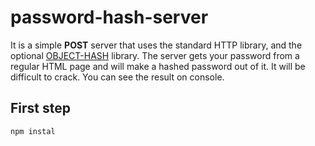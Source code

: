# password-hash-server

It is a simple <strong>POST</strong> server that uses the standard HTTP library, and the optional <a href="https://www.npmjs.com/package/object-hash">OBJECT-HASH</a> library.
The server gets your password from a regular HTML page and will make a hashed password out of it.
It will be difficult to crack. You can see the result on console.

## First step

```javascript
npm instal
```
